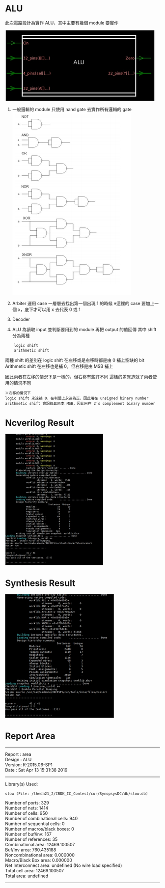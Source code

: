 # ALU

此次電路設計為實作 ALU，其中主要有幾個 module 要實作

![](imgs/ALU.jpg)



1. 一般邏輯的 module
只使用 nand gate 去實作所有邏輯的 gate
![](imgs/nand_gate.jpg)

2. Arbiter
運用 case 一層層去找出第一個出現 1 的時候
※這裡的 case 要加上一個 x，底下才可以用 x 去代表 0 或 1
3. Decoder
4. ALU
為讀取 input 並判斷要用到的 module 再把 output 的值回傳
其中 shift 分為兩種

```
    logic shift
    arithmetic shift
```

兩種 shift 的差別在 logic shift 在左移或是右移時都是由 0 補上空缺的 bit
Arithmetic shift 在左移也是補 0，但右移是由 MSB 補上

因此兩者在左移的情況下是一樣的，但右移有些許不同
這樣的差異造就了兩者使用的情況不同

    ※右移的情況下
    logic shift 永遠補 0，在判讀上永遠為正，因此用在 unsigned binary number
    arithmetic shift 會記錄其原本 MSB，因此用在 2’s complement binary number


# Ncverilog Result
![](imgs/ncverilog.jpg)


# Synthesis Result
![](imgs/synthesis.jpg)

# Report Area
****************************************
Report : area<br>
Design : ALU<br>
Version: K-2015.06-SP1<br>
Date : Sat Apr 13 15:31:38 2019<br>
****************************************
Library(s) Used:

    slow (File: /theda21_2/CBDK_IC_Contest/cur/SynopsysDC/db/slow.db)

Number of ports: 329<br>
Number of nets: 1414<br>
Number of cells: 950<br>
Number of combinational cells: 940<br>
Number of sequential cells: 0<br>
Number of macros/black boxes: 0<br>
Number of buf/inv: 167<br>
Number of references: 35<br>
Combinational area: 12469.100507<br>
Buf/Inv area: 760.435188<br>
Noncombinational area: 0.000000<br>
Macro/Black Box area: 0.000000<br>
Net Interconnect area: undefined (No wire load specified)<br>
Total cell area: 12469.100507<br>
Total area: undefined
****************************************